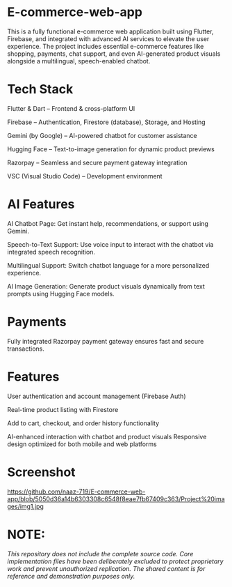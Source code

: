# E-commerce-web-app

This is a fully functional e-commerce web application built using Flutter, Firebase, and integrated with advanced AI services to elevate the user experience. The project includes essential e-commerce features like shopping, payments, chat support, and even AI-generated product visuals alongside a multilingual, speech-enabled chatbot.

# Tech Stack
Flutter & Dart – Frontend & cross-platform UI

Firebase – Authentication, Firestore (database), Storage, and Hosting

Gemini (by Google) – AI-powered chatbot for customer assistance

Hugging Face – Text-to-image generation for dynamic product previews

Razorpay – Seamless and secure payment gateway integration

VSC (Visual Studio Code) – Development environment

# AI Features
AI Chatbot Page: Get instant help, recommendations, or support using Gemini.

Speech-to-Text Support: Use voice input to interact with the chatbot via integrated speech recognition.

Multilingual Support: Switch chatbot language for a more personalized experience.

AI Image Generation: Generate product visuals dynamically from text prompts using Hugging Face models.


# Payments
Fully integrated Razorpay payment gateway ensures fast and secure transactions.

# Features
User authentication and account management (Firebase Auth)

Real-time product listing with Firestore

Add to cart, checkout, and order history functionality

AI-enhanced interaction with chatbot and product visuals
Responsive design optimized for both mobile and web platforms


# Screenshot
https://github.com/naaz-719/E-commerce-web-app/blob/5050d36a14b6303308c6548f8eae7fb67409c363/Project%20images/img1.jpg




# NOTE:
*This repository does not include the complete source code. Core implementation files have been deliberately excluded to protect proprietary work and prevent unauthorized replication. The shared content is for reference and demonstration purposes only.*






